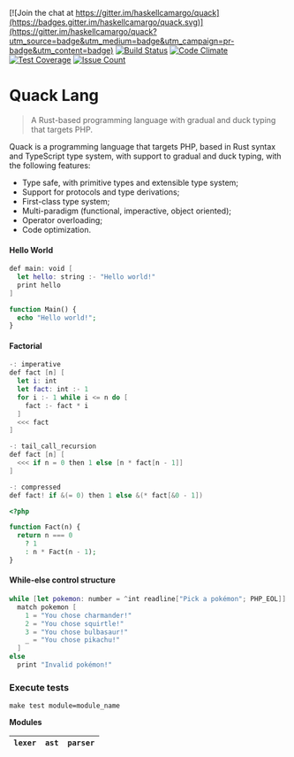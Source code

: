 [![Join the chat at https://gitter.im/haskellcamargo/quack](https://badges.gitter.im/haskellcamargo/quack.svg)](https://gitter.im/haskellcamargo/quack?utm_source=badge&utm_medium=badge&utm_campaign=pr-badge&utm_content=badge)
[![Build Status](https://travis-ci.org/haskellcamargo/quack.svg?branch=master)](https://travis-ci.org/haskellcamargo/quack)
[![Code Climate](https://codeclimate.com/github/haskellcamargo/quack/badges/gpa.svg)](https://codeclimate.com/github/haskellcamargo/quack)
[![Test Coverage](https://codeclimate.com/github/haskellcamargo/quack/badges/coverage.svg)](https://codeclimate.com/github/haskellcamargo/quack/coverage)
[![Issue Count](https://codeclimate.com/github/haskellcamargo/quack/badges/issue_count.svg)](https://codeclimate.com/github/haskellcamargo/quack)

# Quack Lang

> A Rust-based programming language with gradual and duck typing that targets PHP.

<!-- ![Quack](./resource/logo.png) -->

Quack is a programming language that targets PHP, based in Rust syntax and TypeScript type system, with support
to gradual and duck typing, with the following features:

- Type safe, with primitive types and extensible type system;
- Support for protocols and type derivations;
- First-class type system;
- Multi-paradigm (functional, imperactive, object oriented);
- Operator overloading;
- Code optimization.

#### Hello World

```swift
def main: void [
  let hello: string :- "Hello world!"
  print hello
]
```

```php
function Main() {
  echo "Hello world!";
}
```

#### Factorial

```swift
-: imperative
def fact [n] [
  let i: int
  let fact: int :- 1
  for i :- 1 while i <= n do [
    fact :- fact * i
  ]
  <<< fact
]

-: tail_call_recursion
def fact [n] [
  <<< if n = 0 then 1 else [n * fact[n - 1]]
]

-: compressed
def fact! if &(= 0) then 1 else &(* fact[&0 - 1])


```

```php
<?php

function Fact(n) {
  return n === 0
    ? 1
    : n * Fact(n - 1);
}
```

#### While-else control structure

```swift
while [let pokemon: number = ^int readline["Pick a pokémon"; PHP_EOL]] <= 4
  match pokemon [
    1 = "You chose charmander!"
    2 = "You chose squirtle!"
    3 = "You chose bulbasaur!"
    _ = "You chose pikachu!"
  ]
else
  print "Invalid pokémon!"
```

### Execute tests

`make test module=module_name`

**Modules**

| `lexer` | `ast` | `parser` |
|---------|-------|----------|
